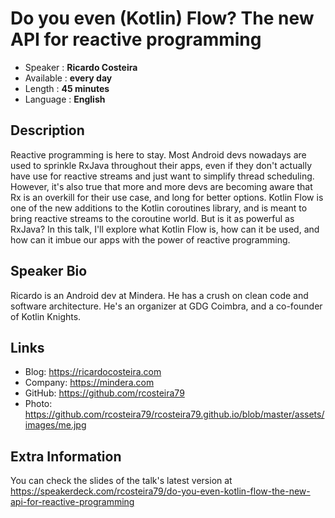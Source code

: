 Do you even (Kotlin) Flow? The new API for reactive programming
=========================

* Speaker : **Ricardo Costeira**
* Available : **every day**
* Length : **45 minutes**
* Language : **English**

Description
-----------

Reactive programming is here to stay.
Most Android devs nowadays are used to sprinkle RxJava throughout their apps, even if they don't actually have use for reactive streams and just want to simplify thread scheduling. However, it's also true that more and more devs are becoming aware that Rx is an overkill for their use case, and long for better options.
Kotlin Flow is one of the new additions to the Kotlin coroutines library, and is meant to bring reactive streams to the coroutine world. But is it as powerful as RxJava?
In this talk, I'll explore what Kotlin Flow is, how can it be used, and how can it imbue our apps with the power of reactive programming.

Speaker Bio
-----------

Ricardo is an Android dev at Mindera. He has a crush on clean code and software architecture. He's an organizer at GDG Coimbra, and a co-founder of Kotlin Knights.

Links
-----

* Blog: https://ricardocosteira.com
* Company: https://mindera.com
* GitHub: https://github.com/rcosteira79
* Photo: https://github.com/rcosteira79/rcosteira79.github.io/blob/master/assets/images/me.jpg

Extra Information
-----------------

You can check the slides of the talk's latest version at https://speakerdeck.com/rcosteira79/do-you-even-kotlin-flow-the-new-api-for-reactive-programming
